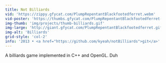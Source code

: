 ```yaml
---
title: Not Billiards
vid: 'https://zippy.gfycat.com/PlumpRepentantBlackfootedferret.webm'
vid-poster: 'https://thumbs.gfycat.com/PlumpRepentantBlackfootedferret-poster.jpg'
img-thumb: 'img/projects/thumb-billiards.gif'
img-large: 'http://giant.gfycat.com/PlumpRepentantBlackfootedferret.gif'
img-alt: 'Billiards'
grid-style: 'col-2'
info: '2013 • <a href="https://github.com/kyeah/notBilliards">git</a>'
---
```


A billiards game implemented in C++ and OpenGL. Duh